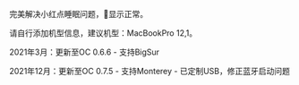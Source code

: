 完美解决小红点睡眠问题，🔋显示正常。
 
请自行添加机型信息，建议机型：MacBookPro 12,1。

2021年3月：更新至OC 0.6.6 - 支持BigSur

2021年12月：更新至OC 0.7.5 - 支持Monterey - 已定制USB，修正蓝牙启动问题
